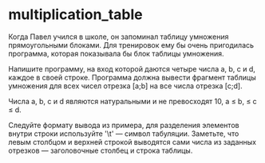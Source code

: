 # multiplication_table

Когда Павел учился в школе, он запоминал таблицу умножения прямоугольными блоками. Для тренировок ему бы очень пригодилась программа, которая показывала бы
блок таблицы умножения.

Напишите программу, на вход которой даются четыре числа a, b, c и d, каждое в своей строке. Программа должна вывести фрагмент таблицы умножения для всех чисел
отрезка [a;b] на все числа отрезка [c;d].

Числа a, b, c и d являются натуральными и не превосходят 10, a ≤ b, ≤ c ≤ d.

Следуйте формату вывода из примера, для разделения элементов внутри строки используйте '\t' — символ табуляции. Заметьте, что левым столбцом и верхней строкой
выводятся сами числа из заданных отрезков — заголовочные столбец и строка таблицы.
